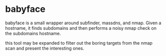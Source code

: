 # babyface

babyface is a small wrapper around subfinder, massdns, and nmap.  Given a hostname, it finds subdomains and then performs a noisy nmap check on the subdomains hostname.

this tool may be expanded to filter out the boring targets from the nmap scan and present the interesting ones.